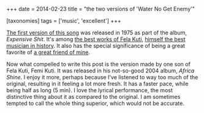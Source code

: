 +++
date = 2014-02-23
title = "the two versions of 'Water No Get Enemy'"

[taxonomies]
tags = ['music', 'excellent']
+++

[The first version of this song] was released in 1975 as part of the
album, *Expensive Shit*. It\'s among [the best works of Fela Kuti],
[himself the best musician in history]. It also has the special
significance of being a great favorite of [a great friend of mine].

Now what compelled to write this post is the version made by one son of
Fela Kuti, Femi Kuti. It was released in his not-so-good 2004 album,
*Africa Shine*. I enjoy it more, perhaps because I\'ve listened to way
too much of the original, resulting in it feeling a lot more fresh. It
has a faster pace, while being half as long (5 min). I love the lyrical
performance, the most distinctive thing about it as compared to the
original. I am sometimes tempted to call the whole thing superior, which
would not be accurate.

  [The first version of this song]: http://www.youtube.com/watch?v=IQBC5URoF0s
  [the best works of Fela Kuti]: http://tshepang.net/top-tracks-fela-kuti
  [himself the best musician in history]: http://tshepang.net/top-musicians
  [a great friend of mine]: https://twitter.com/tshepomathopa
